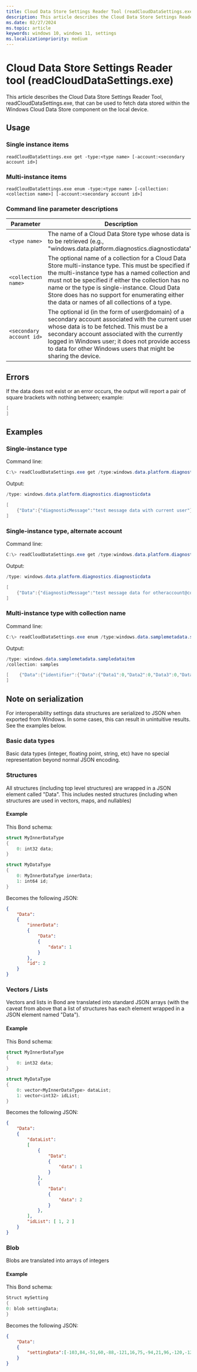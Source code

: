 ```yaml
---
title: Cloud Data Store Settings Reader Tool (readCloudDataSettings.exe)
description: This article describes the Cloud Data Store Settings Reader Tool, readCloudDataSettings.exe, that can be used to fetch data stored within the Windows Cloud Data Store component on the local device.
ms.date: 02/27/2024
ms.topic: article
keywords: windows 10, windows 11, settings
ms.localizationpriority: medium
---
```


# Cloud Data Store Settings Reader tool (readCloudDataSettings.exe)

This article describes the Cloud Data Store Settings Reader Tool, readCloudDataSettings.exe, that can be used to fetch data stored within the Windows Cloud Data Store component on the local device. 

## Usage 

### Single instance items 

`readCloudDataSettings.exe get -type:<type name> [-account:<secondary account id>]`

### Multi-instance items 

`readCloudDataSettings.exe enum -type:<type name> [-collection:<collection name>] [-account:<secondary account id>]`

### Command line parameter descriptions 

| Parameter | Description |
|-----------|-------------|
| `<type name>` | The name of a Cloud Data Store type whose data is to be retrieved (e.g., "windows.data.platform.diagnostics.diagnosticdata") |
| `<collection name>` | The optional name of a collection for a Cloud Data Store multi-instance type. This must be specified if the multi-instance type has a named collection and must not be specified if either the collection has no name or the type is single-instance. Cloud Data Store does has no support for enumerating either the data or names of all collections of a type. |
| `<secondary account id>` | The optional id (in the form of user@domain) of a secondary account associated with the current user whose data is to be fetched.  This must be a secondary account associated with the currently logged in Windows user; it does not provide access to data for other Windows users that might be sharing the device.|

## Errors 

If the data does not exist or an error occurs, the output will report a pair of square brackets with nothing between; example: 

```powershell
[ 
] 
```

## Examples

### Single-instance type

Command line:

```powershell
C:\> readCloudDataSettings.exe get /type:windows.data.platform.diagnostics.diagnosticdata
```

Output:

```powershell
/type: windows.data.platform.diagnostics.diagnosticdata 

[ 
    {"Data":{"diagnosticMessage":"test message data with current user"}} 
] 
```

### Single-instance type, alternate account

Command line:

```powershell
C:\> readCloudDataSettings.exe get /type:windows.data.platform.diagnostics.diagnosticdata -account:otheraccount@contoso.com 
```

Output:

```powershell
/type: windows.data.platform.diagnostics.diagnosticdata 

[ 
    {"Data":{"diagnosticMessage":"test message data for otheraccount@contoso.com associated with current user"}} 
] 
```

### Multi-instance type with collection name 

Command line:

```powershell
C:\> readCloudDataSettings.exe enum /type:windows.data.samplemetadata.sampledataitem /collection:samples 
```

Output:

```powershell
/type: windows.data.samplemetadata.sampledataitem 
/collection: samples 

[    {"Data":{"identifier":{"Data":{"Data1":0,"Data2":0,"Data3":0,"Data4":0}},"itemName":"name","someArbitraryPriority":0,"scale":{"Data":{"x":1,"y":1,"z":1}},"rotationAxis":{"Data":{"x":2,"y":2,"z":2}},"translation":{"Data":{"x":3,"y":3,"z":3}},"rotationAngle":4,"isVisible":true,"projection":0}},    {"Data":{"identifier":{"Data":{"Data1":1,"Data2":1,"Data3":1,"Data4":1}},"itemName":"name2","someArbitraryPriority":0,"scale":{"Data":{"x":1.1,"y":1.1,"z":1.1}},"rotationAxis":{"Data":{"x":2.1,"y":2.1,"z":2.1}},"translation":{"Data":{"x":3.1,"y":3.1,"z":3.1}},"rotationAngle":4.1,"isVisible":true,"projection":1}} 
] 
```

## Note on serialization

For interoperability settings data structures are serialized to JSON when exported from Windows. In some cases, this can result in unintuitive results. See the examples below. 

### Basic data types
Basic data types (integer, floating point, string, etc) have no special representation beyond normal JSON encoding.

### Structures
All structures (including top level structures) are wrapped in a JSON element called "Data". This includes nested structures (including when structures are used in vectors, maps, and nullables)

#### Example

This Bond schema:

```csharp
struct MyInnerDataType
{
    0: int32 data;
}

struct MyDataType
{
    0: MyInnerDataType innerData;
    1: int64 id;
}
```

Becomes the following JSON:

```json
{
    "Data":
    {
        "innerData":
        {
            "Data":
            {
                "data": 1
            }
        },
        "id": 2
    }
}
```

### Vectors / Lists

Vectors and lists in Bond are translated into standard JSON arrays (with the caveat from above that a list of structures has each element wrapped in a JSON element named "Data").

#### Example

This Bond schema:

```csharp
struct MyInnerDataType
{
    0: int32 data;
}

struct MyDataType
{
    0: vector<MyInnerDataType> dataList;
    1: vector<int32> idList;
}
```

Becomes the following JSON:

```json
{
    "Data":
    {
        "dataList":
        [
            {
                "Data":
                {
                    "data": 1
                }
            },
            {
                "Data":
                {
                    "data": 2
                }
            },
        ],
        "idList": [ 1, 2 ]
    }
}
```

### Blob

Blobs are translated into arrays of integers

#### Example

This Bond schema:

```C#
Struct mySetting
{
0: blob settingData;
}
```

Becomes the following JSON:

```json
{
    "Data":
    {
        "settingData":[-103,84,-51,60,-88,-121,16,75,-94,21,96,-120,-120,-35,59,85,4,0,0,0,0,1,0,0,36,0,0,0,73,0,110,0,116,0,101,0,114,0,110,0,101,0,116,0,32,0,69,0,120,0,112,0,108,0,111,0,114,0,101,0,114,0,0,0,1,0,0,0,2,0,0,0,7,0,0,0,7,0,0,0,58,0,0,0,104,0,116,0,116,0,112,0,115,0,58,0,47,0,47,0,103,0,108,0,111,0,98,0,97,0,108,0,46,0,115,0,116,0,115,0,46,0,109,0,115,0,102,0,116,0,46,0,110,0,101,0,116,0,47,0,0,0,2,0,0,0,2,0,0,0,7,0,0,0,7,0,0,0,34,0,0,0,109,0,105,0,99,0,114,0,105,0,100,0,101,0,114,0,64,0,103,0,109,0,101,0,46,0,103,0,98,0,108,0,0,0,3,0,0,0,0,0,0,0,7,0,0,0,7,0,0,0,34,0,0,0,110,0,97,0,109,0,105,0,56,0,48,0,114,0,117,0,108,0,101,0,115,0,58,0,68,0,103,0,109,0,101,0,0,0,1,0,0,0,100,0,0,0,0,0,0,0,8,0,0,0,8,0,0,0,16,0,0,0,-43,-74,60,78,86,37,-40,76,-92,-115,-57,85,-57,55,-53,-90,5,0,0,0,0,0,0,0,8,0,0,0,0,0,0,0,1,0,0,0,7,0,0,0,0,0,0,0,2,0,0,0,7,0,0,0,0,0,0,0,3,0,0,0,7,0,0,0,0,0,0,0,4,0,0,0,6,0,0,0,-58,-104,104,-79,72,-95,103,73,-111,113,100,-41,85,-38,-123,32]
    }
}
```
